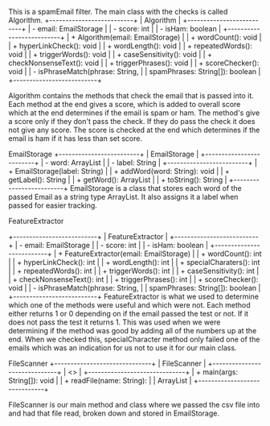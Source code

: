 This is a spamEmail filter. The main class with the checks is called Algorithm.
+--------------------------+
|         Algorithm        |
+--------------------------+
| - email: EmailStorage    |
| - score: int             |
| - isHam: boolean         |
+--------------------------+
| + Algorithm(email: EmailStorage)      |
| + wordCount(): void                   |
| + hyperLinkCheck(): void              |
| + wordLength(): void                  |
| + repeatedWords(): void               |
| + triggerWords(): void                |
| + caseSensitivity(): void             |
| + checkNonsenseText(): void           |
| + triggerPhrases(): void              |
| + scoreChecker(): void                |
| - isPhraseMatch(phrase: String,       |
|                 spamPhrases: String[]): boolean |
+--------------------------+

Algorithm contains the methods that check the email that is passed into it. Each method at the end gives a score, which is added to overall score which at the end determines if the email is spam or ham. The method's give a score only if they don't pass the check. If they do pass the check it does not give any score. The score is checked at the end which determines if the email is ham if it has less than set score. 


EmailStorage
+-------------------------+
|      EmailStorage       |
+-------------------------+
| - word: ArrayList<String> |
| - label: String         |
+-------------------------+
| + EmailStorage(label: String)  |
| + addWord(word: String): void  |
| + getLabel(): String           |
| + getWord(): ArrayList<String> |
| + toString(): String           |
+-------------------------+
EmailStorage is a class that stores each word of the passed Email as a string type ArrayList. It also assigns it a label when passed for easier tracking. 


FeatureExtractor

+--------------------------+
|     FeatureExtractor     |
+--------------------------+
| - email: EmailStorage    |
| - score: int             |
| - isHam: boolean         |
+--------------------------+
| + FeatureExtractor(email: EmailStorage) |
| + wordCount(): int                    |
| + hyperLinkCheck(): int               |
| + wordLength(): int                   |
| + specialCharaters(): int             |
| + repeatedWords(): int                |
| + triggerWords(): int                 |
| + caseSensitivity(): int              |
| + checkNonsenseText(): int            |
| + triggerPhrases(): int               |
| + scoreChecker(): void                |
| - isPhraseMatch(phrase: String,       |
|                 spamPhrases: String[]): boolean |
+--------------------------+
FeatureExtractor is what we used to determine which one of the methods were useful and which were not. Each method either returns 1 or 0 depending on if the email passed the test or not. If it does not pass the test it returns 1. This was used when we were determining if the method was good by adding all of the numbers up at the end. When we checked this, specialCharacter method only failed one of the emails which was an indication for us not to use it for our main class. 


FileScanner
+------------------------------+
|          FileScanner         |
+------------------------------+
| <<Static Class>>             |
+------------------------------+
| + main(args: String[]): void |
| + readFile(name: String):    |
|   ArrayList<EmailStorage>    |
+------------------------------+

FileScanner is our main method and class where we passed the csv file into and had that file read, broken down and stored in EmailStorage. 
